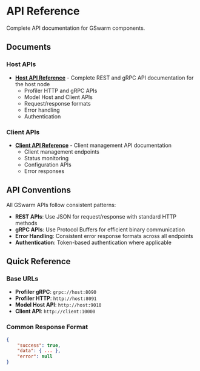 # API Reference

Complete API documentation for GSwarm components.

## Documents

### Host APIs
- [**Host API Reference**](Host-API-Reference.md) - Complete REST and gRPC API documentation for the host node
  - Profiler HTTP and gRPC APIs
  - Model Host and Client APIs
  - Request/response formats
  - Error handling
  - Authentication

### Client APIs
- [**Client API Reference**](Client-API-Reference.md) - Client management API documentation
  - Client management endpoints
  - Status monitoring
  - Configuration APIs
  - Error responses

## API Conventions

All GSwarm APIs follow consistent patterns:

- **REST APIs**: Use JSON for request/response with standard HTTP methods
- **gRPC APIs**: Use Protocol Buffers for efficient binary communication
- **Error Handling**: Consistent error response formats across all endpoints
- **Authentication**: Token-based authentication where applicable

## Quick Reference

### Base URLs
- **Profiler gRPC**: `grpc://host:8090`
- **Profiler HTTP**: `http://host:8091`
- **Model Host API**: `http://host:9010`
- **Client API**: `http://client:10000`

### Common Response Format
```json
{
    "success": true,
    "data": { ... },
    "error": null
}
```
